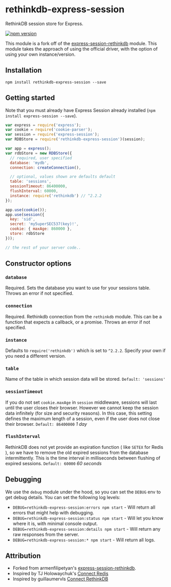 # rethinkdb-express-session

RethinkDB session store for Express.

[![npm version](https://badge.fury.io/js/rethinkdb-express-session.svg)](http://badge.fury.io/js/rethinkdb-express-session)

This module is a fork off of the [express-session-rethinkdb] module. This module takes the approach
of using the official driver, with the option of using your own instance/version.

## Installation

```
npm install rethinkdb-express-session --save
```

## Getting started

Note that you must already have Express Session already installed (`npm install express-session --save`).

```javascript
var express = require('express');
var cookie = require('cookie-parser');
var session = require('express-session');
var RDBStore = require('rethinkdb-express-session')(session);

var app = express();
var rdbStore = new RDBStore({
  // required, user specified
  database: 'mydb',
  connection: createConnection(),

  // optional, values shown are defaults default
  table: 'sessions',
  sessionTimeout: 86400000,
  flushInterval: 60000,
  instance: require('rethinkdb') // ^2.2.2
});

app.use(cookie());
app.use(session({
  key: 'sid',
  secret: 'my5uperSEC537(key)!',
  cookie: { maxAge: 860000 },
  store: rdbStore
}));

// the rest of your server code..
```

## Constructor options

### `database`
Required. Sets the database you want to use for your sessions table. Throws an error if not specified.

### `connection`
Required. Rethinkdb connection from the `rethinkdb` module. This can be a function that expects a callback, or
a promise. Throws an error if not specified.

### `instance`
Defaults to `require('rethinkdb')` which is set to `^2.2.2`. Specify your own if you need
a different version.

### `table`
Name of the table in which session data will be stored.
`Default: 'sessions'`

### `sessionTimeout`
If you do not set `cookie.maxAge` in `session` middleware, sessions will last until the user closes their browser.
However we cannot keep the session data infinitely (for size and security reasons).
In this case, this setting defines the maximum length of a session, even if the user does not close their browser.
`Default: 86400000` *1 day*

### `flushInterval`
RethinkDB does not yet provide an expiration function ( like `SETEX` for Redis ), so we have to remove the
old expired sessions from the database intermittently. This is the time interval in milliseconds between flushing of expired sessions.
`Default: 60000` *60 seconds*

## Debugging

We use the `debug` module under the hood, so you can set the `DEBUG` env to get debug details.
You can set the following log levels:

- `DEBUG=rethinkdb-express-session:errors npm start` - Will return all errors that might help with debugging.
- `DEBUG=rethinkdb-express-session:status npm start` - Will let you know where it is, with minimal console output.
- `DEBUG=rethinkdb-express-session:details npm start` - Will return any raw responses from the server.
- `DEBUG=rethinkdb-express-session:* npm start` - Will return all logs.


## Attribution

* Forked from armenfilipetyan's [express-session-rethinkdb].
* Inspired by TJ Holowaychuk's [Connect Redis](https://github.com/visionmedia/connect-redis)
* Inspired by guillaumervls [Connect RethinkDB](https://github.com/guillaumervls/connect-rethinkdb)

[express-session-rethinkdb]: https://github.com/armenfilipetyan/express-session-rethinkdb
